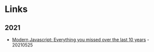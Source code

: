 # Links

## 2021

* [Modern Javascript: Everything you missed over the last 10 years](https://turriate.com/articles/modern-javascript-everything-you-missed-over-10-years) - 20210525

